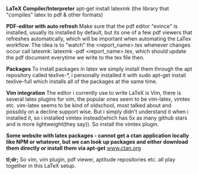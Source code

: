 **LaTeX Compiler/Interpreter**
apt-get install latexmk (the library that "compiles" latex to pdf & other formats)

**PDF-editor with auto refresh**
Make sure that the pdf editor "evince" is installed, usually its installed by default, but its one 
of a few pdf viewers that refreshes automatically, which will be important when automating the LaTex workflow. 
The idea is to "watch" the <report_name>.tex whenever changes occur call latexmk:  latexmk -pdf <report_name>.tex,
which should update the pdf document everytime we write to the tex file then.

**Packages**
To install packages in latex we simply install them through the apt repository called texlive-*,
i personally installed it with sudo apt-get install texlive-full  which installs all of the packages at the same time.

**Vim integration**
The editor i currently use to write LaTeX is Vim, there is several latex plugins for vim,  the popular ones 
seem to be vim-latex, vimtex etc.  vim-latex seems to be kind of oldschool, most talked about and possibly on a decline support wise. But i simply didn't understand it when i installed it, so i installed vimtex instead(which has 5x as many github stars and is more lightweight(they say)). So install the vimtex plugin. 

**Some website with latex packages - cannot get a ctan application locally like NPM or whatever, but we can look up packages and 
either download them directly or install them via apt-get**
www.ctan.org

**tl;dr;**
So vim, vim plugin, pdf viewer, aptitude repositories etc. all play together in this LaTeX setup. 

